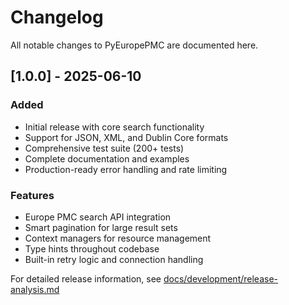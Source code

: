 # Changelog

All notable changes to PyEuropePMC are documented here.

## [1.0.0] - 2025-06-10

### Added

- Initial release with core search functionality
- Support for JSON, XML, and Dublin Core formats
- Comprehensive test suite (200+ tests)
- Complete documentation and examples
- Production-ready error handling and rate limiting

### Features

- Europe PMC search API integration
- Smart pagination for large result sets
- Context managers for resource management
- Type hints throughout codebase
- Built-in retry logic and connection handling

For detailed release information, see [docs/development/release-analysis.md](docs/development/release-analysis.md)
